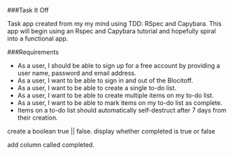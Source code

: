 ###Task It Off

Task app created from my my mind using TDD: RSpec and Capybara. This app will begin using an Rspec and Capybara tutorial and hopefully spiral into a functional app.

###Requirements

* As a user, I should be able to sign up for a free account by providing a user name, password and email address.
* As a user, I want to be able to sign in and out of the Blocitoff.
* As a user, I want to be able to create a single to-do list.
* As a user, I want to be able to create multiple items on my to-do list.
* As a user, I want to be able to mark items on my to-do list as complete.
* Items on a to-do list should automatically self-destruct after 7 days from their creation.


create a boolean true || false. display whether completed is true or false

add column called completed. 